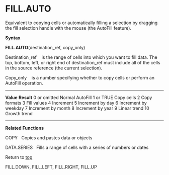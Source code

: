 FILL.AUTO
=========

Equivalent to copying cells or automatically filling a selection by
dragging the fill selection handle with the mouse (the AutoFill
feature).

**Syntax**

**FILL.AUTO**(destination\_ref, copy\_only)

Destination\_ref    is the range of cells into which you want to fill
data. The top, bottom, left, or right end of destination\_ref must
include all of the cells in the source reference (the current
selection).

Copy\_only    is a number specifying whether to copy cells or perform an
AutoFill operation.

  -------------- ----------------------
  **Value**      **Result**
  0 or omitted   Normal AutoFill
  1 or TRUE      Copy cells
  2              Copy formats
  3              Fill values
  4              Increment
  5              Increment by day
  6              Increment by weekday
  7              Increment by month
  8              Increment by year
  9              Linear trend
  10             Growth trend
  -------------- ----------------------

**Related Functions**

COPY   Copies and pastes data or objects

DATA.SERIES   Fills a range of cells with a series of numbers or dates

Return to [top](#E)

FILL.DOWN, FILL.LEFT, FILL.RIGHT, FILL.UP
